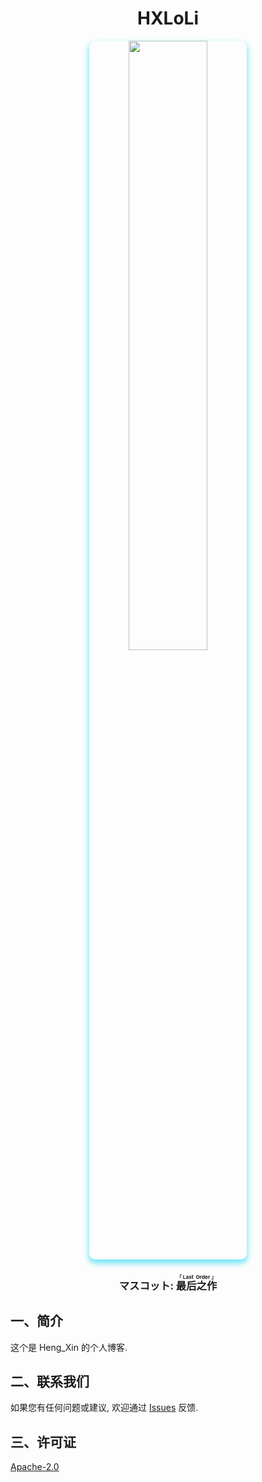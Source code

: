 <h1 align="center">HXLoLi</h1>

<div align="center"><img src="https://hengxin666.github.io/HXLoLiHub/img/main_menu_misaka.png" style="width:50%;height:auto;border-radius:10px;box-shadow:0px 5px 10px 1px #6BE4F6" /></div>

<h3 align="center">マスコット: <ruby>最后之作<rt>「Last Order」</rt></ruby></h3>

## 一、简介

这个是 Heng_Xin 的个人博客.

## 二、联系我们

如果您有任何问题或建议, 欢迎通过 [Issues](https://github.com/HengXin666/HXLoLi/issues) 反馈.

## 三、许可证

[Apache-2.0](./LICENSE)